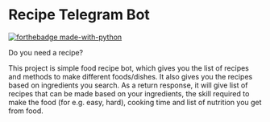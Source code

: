 # Recipe Telegram Bot
[![forthebadge made-with-python](http://ForTheBadge.com/images/badges/made-with-python.svg)](https://www.python.org/)

Do you need a recipe?

This project is simple food recipe bot, which gives you the list of recipes and methods to make different foods/dishes.
It also gives you the recipes based on ingredients you search. As a return response, it will give list of recipes that
can be made based on your ingredients, the skill required to make the food (for e.g. easy, hard), cooking time and list
of nutrition you get from food.
